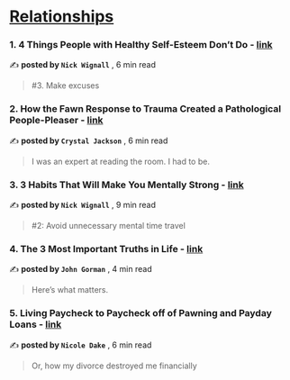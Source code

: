 
<h1><a href=https://medium.com/tag/relationships/recommended target="_blank" rel="noopener noreferrer">Relationships</a></h1>
<h3>1. 4 Things People with Healthy Self-Esteem Don’t Do - <a href=https://medium.com/@nickwignall?source=tag_recommended_feed---------0-84----------relationships----------0b3c951f_ccae_4308_9487_eda8a4b0a617------- target="_blank" rel="noopener noreferrer">link</a></h3>

✍️ **posted by `Nick Wignall`** <date> , 6 min read</date>

<blockquote>#3. Make excuses</blockquote>

<h3>2. How the Fawn Response to Trauma Created a Pathological People-Pleaser - <a href=https://medium.com/@crystaljackson?source=tag_recommended_feed---------1-107----------relationships----------0b3c951f_ccae_4308_9487_eda8a4b0a617------- target="_blank" rel="noopener noreferrer">link</a></h3>

✍️ **posted by `Crystal Jackson`** <date> , 6 min read</date>

<blockquote>I was an expert at reading the room. I had to be.</blockquote>

<h3>3. 3 Habits That Will Make You Mentally Strong - <a href=https://medium.com/@nickwignall?source=tag_recommended_feed---------2-85----------relationships----------0b3c951f_ccae_4308_9487_eda8a4b0a617------- target="_blank" rel="noopener noreferrer">link</a></h3>

✍️ **posted by `Nick Wignall`** <date> , 9 min read</date>

<blockquote>#2: Avoid unnecessary mental time travel</blockquote>

<h3>4. The 3 Most Important Truths in Life - <a href=https://medium.com/@johnfgorman?source=tag_recommended_feed---------3-84----------relationships----------0b3c951f_ccae_4308_9487_eda8a4b0a617------- target="_blank" rel="noopener noreferrer">link</a></h3>

✍️ **posted by `John Gorman`** <date> , 4 min read</date>

<blockquote>Here’s what matters.</blockquote>

<h3>5. Living Paycheck to Paycheck off of Pawning and Payday Loans - <a href=https://medium.com/@nicoledake?source=tag_recommended_feed---------4-107----------relationships----------0b3c951f_ccae_4308_9487_eda8a4b0a617------- target="_blank" rel="noopener noreferrer">link</a></h3>

✍️ **posted by `Nicole Dake`** <date> , 6 min read</date>

<blockquote>Or, how my divorce destroyed me financially</blockquote>

